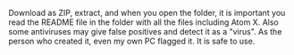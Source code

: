 Download as ZIP, extract, and when you open the folder, it is important you read the README file in the folder with all the files including Atom X. Also some antiviruses may give false positives and detect it as a "virus". As the person who created it, even my own PC flagged it. It is safe to use.
